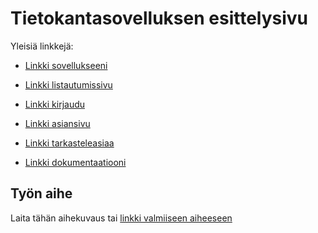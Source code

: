# Tietokantasovelluksen esittelysivu

Yleisiä linkkejä:

* [Linkki sovellukseeni](http://tierahir.users.cs.helsinki.fi/titolabra2/)
* [Linkki listautumissivu](http://tierahir.users.cs.helsinki.fi/titolabra2/listautumissivu)
* [Linkki kirjaudu](http://tierahir.users.cs.helsinki.fi/titolabra2/kirjaudu)
* [Linkki asiansivu](http://tierahir.users.cs.helsinki.fi/titolabra2/asiansivu)
* [Linkki tarkasteleasiaa](http://tierahir.users.cs.helsinki.fi/titolabra2/tarkasteleasiaa)

* [Linkki dokumentaatiooni](https://github.com/teiran/Tsoha-Bootstrap/blob/master/doc/dokumentaatio.pdf)

## Työn aihe

Laita tähän aihekuvaus tai [linkki valmiiseen aiheeseen](http://advancedkittenry.github.io/suunnittelu_ja_tyoymparisto/aiheet/Pokemon-kanta.html) 
